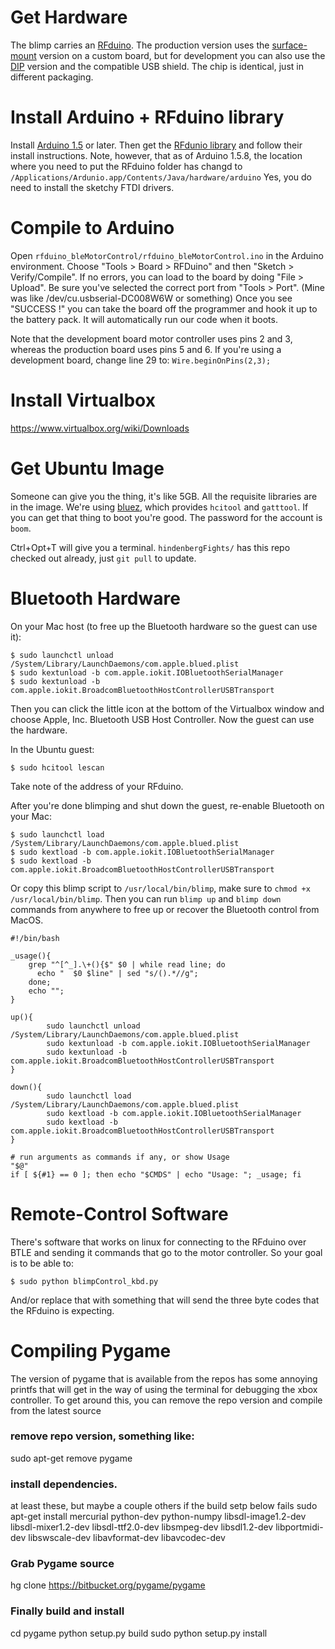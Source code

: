 Get Hardware
============
The blimp carries an [RFduino](https://github.com/RFduino/RFduino). The production version uses the [surface-mount](http://www.rfdigital.com/product/rfd22301-rfduino-ble-smt/index.html) version on a custom board, but for development you can also use the [DIP](http://www.rfdigital.com/product/rfd22102-rfduino-dip/index.html) version and the compatible USB shield. The chip is identical, just in different packaging.

Install Arduino + RFduino library
=================================
Install [Arduino 1.5](http://arduino.cc/en/Main/Software) or later. Then get the [RFdunio library](https://github.com/RFduino/RFduino) and follow their install instructions. Note, however, that as of Arduino 1.5.8, the location where you need to put the RFduino folder has changd to `/Applications/Ardunio.app/Contents/Java/hardware/arduino` 
Yes, you do need to install the sketchy FTDI drivers.

Compile to Arduino
==================
Open `rfduino_bleMotorControl/rfduino_bleMotorControl.ino` in the Arduino environment. Choose "Tools > Board > RFDuino" and then "Sketch > Verify/Compile". If no errors, you can load to the board by doing "File > Upload". Be sure you've selected the correct port from "Tools > Port". (Mine was like /dev/cu.usbserial-DC008W6W or something) Once you see "SUCCESS !" you can take the board off the programmer and hook it up to the battery pack. It will automatically run our code when it boots.

Note that the development board motor controller uses pins 2 and 3, whereas the production board uses pins 5 and 6. If you're using a development board, change line 29 to: `Wire.beginOnPins(2,3);`

Install Virtualbox
==================

https://www.virtualbox.org/wiki/Downloads

Get Ubuntu Image
================

Someone can give you the thing, it's like 5GB. All the requisite libraries are in the image. We're using [bluez](http://www.bluez.org/), which provides `hcitool` and `gatttool`. If you can get that thing to boot you're good. The password for the account is `boom`.

Ctrl+Opt+T will give you a terminal. `hindenbergFights/` has this repo checked out already, just `git pull` to update.


Bluetooth Hardware
==================

On your Mac host (to free up the Bluetooth hardware so the guest can use it):

    $ sudo launchctl unload /System/Library/LaunchDaemons/com.apple.blued.plist
    $ sudo kextunload -b com.apple.iokit.IOBluetoothSerialManager
    $ sudo kextunload -b com.apple.iokit.BroadcomBluetoothHostControllerUSBTransport

Then you can click the little icon at the bottom of the Virtualbox window and choose
Apple, Inc. Bluetooth USB Host Controller. Now the guest can use the hardware.

In the Ubuntu guest:

    $ sudo hcitool lescan

Take note of the address of your RFduino.

After you're done blimping and shut down the guest, re-enable Bluetooth on your Mac:

    $ sudo launchctl load /System/Library/LaunchDaemons/com.apple.blued.plist
    $ sudo kextload -b com.apple.iokit.IOBluetoothSerialManager
    $ sudo kextload -b com.apple.iokit.BroadcomBluetoothHostControllerUSBTransport
    
Or copy this blimp script to `/usr/local/bin/blimp`, make sure to `chmod +x /usr/local/bin/blimp`. Then you can run `blimp up` and `blimp down` commands from anywhere to free up or recover the Bluetooth control from MacOS.

    #!/bin/bash

	_usage(){
	    grep "^[^_].\+(){$" $0 | while read line; do
	      echo "  $0 $line" | sed "s/().*//g";
	    done;
	    echo "";
	}

	up(){
	        sudo launchctl unload /System/Library/LaunchDaemons/com.apple.blued.plist
	        sudo kextunload -b com.apple.iokit.IOBluetoothSerialManager
	        sudo kextunload -b com.apple.iokit.BroadcomBluetoothHostControllerUSBTransport
	}

	down(){
	        sudo launchctl load /System/Library/LaunchDaemons/com.apple.blued.plist
	        sudo kextload -b com.apple.iokit.IOBluetoothSerialManager
	        sudo kextload -b com.apple.iokit.BroadcomBluetoothHostControllerUSBTransport
	}

	# run arguments as commands if any, or show Usage
	"$@"
	if [ ${#1} == 0 ]; then echo "$CMDS" | echo "Usage: "; _usage; fi

Remote-Control Software
=======================

There's software that works on linux for connecting to the RFduino over BTLE and sending it commands that go to the motor controller. So your goal is to be able to:

    $ sudo python blimpControl_kbd.py

And/or replace that with something that will send the three byte codes that the RFduino is expecting.

Compiling Pygame
================
The version of pygame that is available from the repos has some annoying printfs that will get in the way of using the terminal for debugging the xbox controller. To get around this, you can remove the repo version and compile from the latest source

### remove repo version, something like:
sudo apt-get remove pygame

### install dependencies.

at least these, but maybe a couple others if the build setp below fails
sudo apt-get install mercurial python-dev python-numpy libsdl-image1.2-dev libsdl-mixer1.2-dev libsdl-ttf2.0-dev libsmpeg-dev libsdl1.2-dev  libportmidi-dev libswscale-dev libavformat-dev libavcodec-dev
 
### Grab Pygame source
hg clone https://bitbucket.org/pygame/pygame
 
### Finally build and install
cd pygame
python setup.py build
sudo python setup.py install
